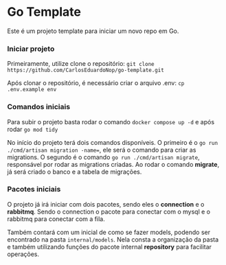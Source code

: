 # Go Template

Este é um projeto template para iniciar um novo repo em Go.

### Iniciar projeto

Primeiramente, utilize clone o repositório:
`git clone https://github.com/CarlosEduardoNop/go-template.git`

Após clonar o repositório, é necessário criar o arquivo .env:
`cp .env.example env`

### Comandos iniciais

Para subir o projeto basta rodar o comando `docker compose up -d` e após rodar `go mod tidy`

No início do projeto terá dois comandos disponíveis. O primeiro é o `go run ./cmd/artisan migration -name=`, ele será o comando para criar as migrations. O segundo é o comando `go run ./cmd/artisan migrate`, responsável por rodar as migrations criadas.
Ao rodar o comando **migrate**, já será criado o banco e a tabela de migrações.

### Pacotes iniciais

O projeto já irá iniciar com dois pacotes, sendo eles o **connection** e o **rabbitmq**. Sendo o connection o pacote para conectar com o mysql e o rabbitmq para conectar com a fila.

Também contará com um inicial de como se fazer models, podendo ser encontrado na pasta `internal/models`. Nela consta a organização da pasta e também utilizando funções do pacote internal **repository** para facilitar operações.